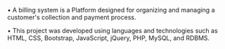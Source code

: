 •	A billing system is a Platform designed for organizing and managing a customer's collection and payment process. 

•	This project was developed using languages and technologies such as HTML, CSS, Bootstrap, JavaScript, jQuery, PHP, MySQL, and RDBMS.
